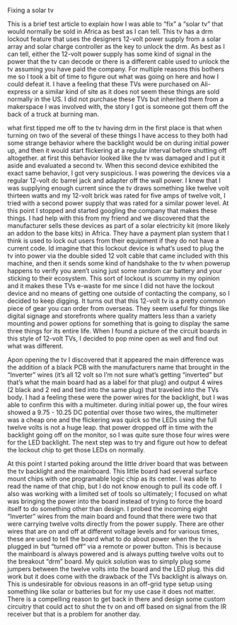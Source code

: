 Fixing a solar tv

This is a brief test article to explain how I was able to “fix” a “solar tv” that would normally be sold in Africa as best as I can tell. This tv has a drm lockout feature that uses the designers 12-volt power supply from a solar array and solar charge controller as the key to unlock the drm. As best as I can tell, either the 12-volt power supply has some kind of signal in the power that the tv can decode or there is a different cable used to unlock the tv assuming you have paid the company. For multiple reasons this bothers me so I took a bit of time to figure out what was going on here and how I could defeat it. I have a feeling that these TVs were purchased on Ali-express or a similar kind of site as it does not seem these things are sold normally in the US. I did not purchase these TVs but inherited them from a makerspace I was involved with, the story I got is someone got them off the back of a truck at burning man.

what first tipped me off to the tv having drm in the first place is that when turning on two of the several of these things I have access to they both had some strange behavior where the backlight would be on during initial power up, and then it would start flickering at a regular interval before shutting off altogether. at first this behavior looked like the tv was damaged and I put it aside and evaluated a second tv. When this second device exhibited the exact same behavior, I got very suspicious. I was powering the devices via a regular 12-volt dc barrel jack and adapter off the wall power. I knew that I was supplying enough current since the tv draws something like twelve volt thirteen watts and my 12-volt brick was rated for five amps of twelve volt, I tried with a second power supply that was rated for a similar power level. At this point I stopped and started googling the company that makes these things. I had help with this from my friend and we discovered that the manufacturer sells these devices as part of a solar electricity kit (more likely an addon to the base kits) in Africa. They have a payment plan system that I think is used to lock out users from their equipment if they do not have a current code. Id imagine that this lockout device is what’s used to plug the tv into power via the double sided 12 volt cable that came included with this machine, and then it sends some kind of handshake to the tv when powerup happens to verify you aren’t using just some random car battery and your sticking to their ecosystem. This sort of lockout is scummy in my opinion and it makes these TVs e-waste for me since I did not have the lockout device and no means of getting one outside of contacting the company, so I decided to keep digging. It turns out that this 12-volt tv is a pretty common piece of gear you can order from overseas. They seem useful for things like digital signage and storefronts where quality matters less than a variety mounting and power options for something that is going to display the same three things for its entire life. When I found a picture of the circuit boards in this style of 12-volt TVs, I decided to pop mine open as well and find out what was different.

Apon opening the tv I discovered that it appeared the main difference was the addition of a black PCB with the manufacturers name that brought in the “Inverter” wires (it’s all 12 volt so I’m not sure what’s getting “inverted” but that’s what the main board had as a label for that plug) and output 4 wires (2 black and 2 red and tied into the same plug) that traveled into the TVs body. I had a feeling these were the power wires for the backlight, but I was able to confirm this with a multimeter. during initial power up, the four wires showed a 9.75 - 10.25 DC potential over those two wires, the multimeter was a cheap one and the flickering was quick so the LEDs using the full twelve volts is not a huge leap. that power dropped off in time with the backlight going off on the monitor, so I was quite sure those four wires were for the LED backlight. The next step was to try and figure out how to defeat the lockout chip to get those LEDs on normally.

At this point I started poking around the little driver board that was between the tv backlight and the mainboard. This little board had several surface mount chips with one programable logic chip as its center. I was able to read the name of that chip, but I do not know enough to pull its code off. I also was working with a limited set of tools so ultimately; I focused on what was bringing the power into the board instead of trying to force the board itself to do something other than design. I probed the incoming eight “Inverter” wires from the main board and found that there were two that were carrying twelve volts directly from the power supply. There are other wires that are on and off at different voltage levels and for various times, these are used to tell the board what to do about power when the tv is plugged in but “turned off” via a remote or power button. This is because the mainboard is always powered and is always putting twelve volts out to the breakout “drm” board. My quick solution was to simply plug some jumpers between the twelve volts into the board and the LED plug. this did work but it does come with the drawback of the TVs backlight is always on. This is undesirable for obvious reasons in an off-grid type setup using something like solar or batteries but for my use case it does not matter. There is a compelling reason to get back in there and design some custom circuitry that could act to shut the tv on and off based on signal from the IR receiver but that is a problem for another day.
